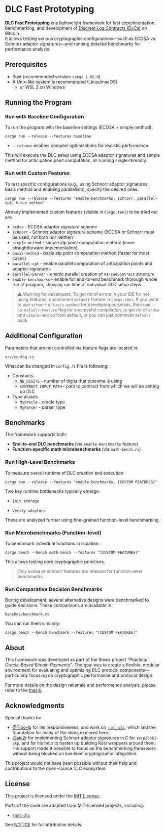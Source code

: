 # DLC Fast Prototyping

**DLC Fast Prototyping** is a lightweight framework for fast experimentation, benchmarking, and development of [Discreet Log Contracts (DLCs)](https://adiabat.github.io/dlc.pdf) on Bitcoin.  
It allows testing various cryptographic configurations—such as ECDSA vs. Schnorr adaptor signatures—and running detailed benchmarks for performance analysis.


## Prerequisites

- Rust (recommended version: `cargo 1.85.0`)
- A Unix-like system is recommended (Linux/macOS)
    - or WSL 2 on Windows


## Running the Program
### Run with Baseline Configuration
To run the program with the baseline settings (ECDSA + simple method):
```
cargo run --release --features baseline
```
- `--release` enables compiler optimizations for realistic performance.

This will execute the DLC setup using ECDSA adaptor signatures and simple method for anticipation point computation, all running single-threadly.

### Run with Custom Features
To test specific configurations (e.g., using Schnorr adaptor signatures, basis method and enabling parallelism), specify the desired ones:
```
cargo run --release --features "enable-benchmarks, schnorr, parallel-cpt, basis-method"
```

Already implemented custom features (visible in `Cargo.toml`) to be tried out are:
- `ecdsa` - ECDSA adaptor signature scheme
- `schnorr` - Schnorr adaptor signature scheme (ECDSA or Schnorr must be used, not both nor neither)
- `simple-method` - simple atp point computation method (more straightforward implementation)
- `basis-method` - basis atp point computation method (faster for most cases)
- `parallel-cpt` - enable parallel computation of anticipation points and adaptor signatures
- `parallel-parser` - enable parallel creation of `ParsedContract` structure
- `enable-benchmarks` - enable full end-to-end benchmark thorough whole run of program, showing run time of individual DLC setup steps

> ⚠️ Warning for developers: To get rid of errors in your IDE for not using features, uncomment `default` feature in `Cargo.toml`. If you want to use `schnorr` or `basis-method` for developing purposes, then use `--no-default-feature` flag for successful compilation, to get rid of `ecdsa` and `simple-method` from default, or you can just comment `default` back.

## Additional Configuration
Parameters that are not controlled via feature flags are located in:
```
src/config.rs
```
What can be changed in `config.rs` file is following:
- Constants
    + `NB_DIGITS` - number of digits that outcome is using
    + `CONTRACT_INPUT_PATH` - path to contract from which we will be setting up DLC
- Type aliases
    + `MyOracle` - oracle type
    + `MyParser` - parser type


## Benchmarks
The framework supports both:
- **End-to-end DLC benchmarks** (via `enable-benchmarks` feature)
- **Function-specific math microbenchmarks** (via `math-bench.rs`)

### Run High-Level Benchmarks
To measure overall runtime of DLC creation and execution:
```
cargo run --release --features "enable-benchmarks, [CUSTOM FEATURES]"
```
Two key runtime bottlenecks typically emerge:

- `Init storage`

- `Verify adaptors`

These are analyzed further using fine-grained function-level benchmarking.

### Run Microbenchmarks (Function-level)

To benchmark individual functions in isolation:
```
cargo bench --bench math-bench --features "[CUSTOM FEATURES]"
```
This allows testing core cryptographic primitives.

> Only ecdsa or schnorr features are relevant for function-level benchmarks.

### Run Comparative Decision Benchmarks

During development, several alternative designs were benchmarked to guide decisions. These comparisons are available in:
```
benches/benchmark.rs
```
You can run them similarly:
```
cargo bench --bench benchmark --features "[CUSTOM FEATURES]"
```

## About

This framework was developed as part of the thesis project _“Practical Oracle-Based Bitcoin Payments”_.
The goal was to create a flexible, modular environment for evaluating and optimizing DLC protocol components—particularly focusing on cryptographic performance and protocol design.

For more details on the design rationale and performance analysis, please refer to the [thesis](https://google.com).

## Acknowledgments

Special thanks to:

- [@Tibo-lg](https://github.com/Tibo-lg) for his responsiveness, and work on [`rust-dlc`](https://github.com/p2pderivatives/rust-dlc), which laid the foundation for many of the ideas explored here.
- [@siv2r](https://github.com/siv2r) for implementing Schnorr adaptor signatures in C for `secp256k1-zkp`, and for his help to hasten up building Rust wrappers around them. His support made it possible to focus on the benchmarking framework without being blocked on low-level cryptographic integration.

This project would not have been possible without their help and contributions to the open-source DLC ecosystem.


## License

This project is licensed under the [MIT License](LICENSE).

Parts of the code are adapted from MIT-licensed projects, including:
- [`rust-dlc`](https://github.com/p2pderivatives/rust-dlc)

See [NOTICE](NOTICE) for full attribution details.